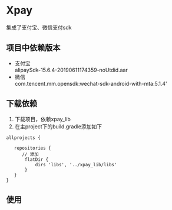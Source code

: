 
# Xpay 
集成了支付宝、微信支付sdk  

## 项目中依赖版本
 - 支付宝        
alipaySdk-15.6.4-20190611174359-noUtdid.aar
 - 微信  
com.tencent.mm.opensdk:wechat-sdk-android-with-mta:5.1.4'
 
 

 ## 下载依赖   
 
 1. 下载项目，依赖xpay_lib
 2. 在主project下的build.gradle添加如下
 ```
 allprojects {

    repositories {
       // 添加  
        flatDir {
            dirs 'libs', '../xpay_lib/libs'
        }
    }
}
 ```
 ## 使用
 
 
 
 
 
 
 
 
